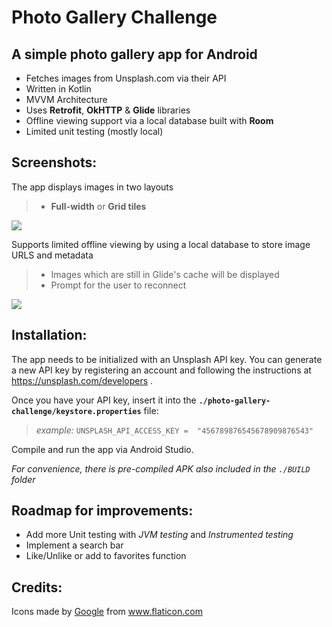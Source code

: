 # Photo Gallery Challenge

## A simple photo gallery app for Android

* Fetches images from Unsplash.com via their API
* Written in Kotlin
* MVVM Architecture
* Uses **Retrofit**, **OkHTTP** & **Glide** libraries
* Offline viewing support via a local database built with **Room**
* Limited unit testing (mostly local)


## Screenshots:

The app displays images in two layouts
> * **Full-width** or **Grid tiles**

![](demo_1.gif)

Supports limited offline viewing by using a local database to store image URLS and metadata
> * Images which are still in Glide's cache will be displayed
> * Prompt for the user to reconnect


![](demo_2.gif)

## Installation:

The app needs to be initialized with an Unsplash API key. You can generate a new API key by registering an account and following the instructions at https://unsplash.com/developers .

Once you have your API key, insert it into the **`./photo-gallery-challenge/keystore.properties`** file:


> *example:* `UNSPLASH_API_ACCESS_KEY =  "456789876545678909876543"`


Compile and run the app via Android Studio.

*For convenience, there is pre-compiled APK also included in the `./BUILD` folder*


## Roadmap for improvements:

* Add more Unit testing with *JVM testing* and *Instrumented testing*
* Implement a search bar
* Like/Unlike or add to favorites function

## Credits:

<div>Icons made by <a href="https://www.flaticon.com/authors/google" title="Google">Google</a> from <a href="https://www.flaticon.com/"             title="Flaticon">www.flaticon.com</a></div>
